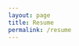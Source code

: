 ```yaml
---
layout: page
title: Resume
permalink: /resume
---
```



<object data="../assets/pdf/Akires.pdf" width="1000" height="1000" type='application/pdf'></object>